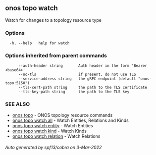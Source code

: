 ## onos topo watch

Watch for changes to a topology resource type

### Options

```
  -h, --help   help for watch
```

### Options inherited from parent commands

```
      --auth-header string       Auth header in the form 'Bearer <base64>'
      --no-tls                   if present, do not use TLS
      --service-address string   the gRPC endpoint (default "onos-topo:5150")
      --tls-cert-path string     the path to the TLS certificate
      --tls-key-path string      the path to the TLS key
```

### SEE ALSO

* [onos topo](onos_topo.md)	 - ONOS topology resource commands
* [onos topo watch all](onos_topo_watch_all.md)	 - Watch Entities, Relations and Kinds
* [onos topo watch entity](onos_topo_watch_entity.md)	 - Watch Entities
* [onos topo watch kind](onos_topo_watch_kind.md)	 - Watch Kinds
* [onos topo watch relation](onos_topo_watch_relation.md)	 - Watch Relations

###### Auto generated by spf13/cobra on 3-Mar-2022
